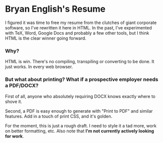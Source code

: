 # Bryan English's Resume

I figured it was time to free my resume from the clutches of giant corporate
software, so I've rewritten it here in HTML. In the past, I've experimented with
TeX, Word, Google Docs and probably a few other tools, but I think HTML is the
clear winner going forward.

### Why?

HTML is win. There's no compiling, transpiling or converting to be done. It just
works. In every web browser.

### But what about printing? What if a prospective employer needs a PDF/DOCX?

First of all, anyone who absolutely requiring DOCX knows exactly where to shove
it.

Second, a PDF is easy enough to generate with "Print to PDF" and similar
features. Add in a touch of print CSS, and it's golden.

For the moment, this is just a rough draft. I need to style it a tad more, work
on better formatting, etc. Also note that **I'm not currently actively looking
for work**. 
